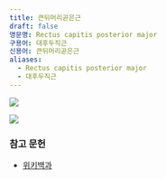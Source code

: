 ```yaml
---
title: 큰뒤머리곧은근
draft: false
영문명: Rectus capitis posterior major
구용어: 대후두직근
신용어: 큰뒤머리곧은근
aliases:
  - Rectus capitis posterior major
  - 대후두직근
---
```


![](https://upload.wikimedia.org/wikipedia/commons/thumb/d/dd/Rectus_capitis_posterior_major_muscle.PNG/500px-Rectus_capitis_posterior_major_muscle.PNG)

![](https://upload.wikimedia.org/wikipedia/commons/thumb/6/68/Rectus_capitis_posterior_major_muscle_animation_small.gif/240px-Rectus_capitis_posterior_major_muscle_animation_small.gif)

### 참고 문헌

- [위키백과](https://en.wikipedia.org/wiki/Rectus_capitis_posterior_major_muscle)
